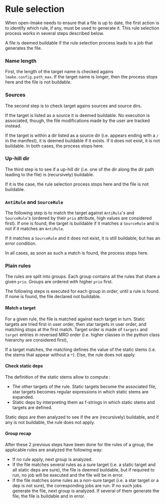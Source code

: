 <!-- This file is part of the open-lmake distribution (git@github.com:cesar-douady/open-lmake.git)-->
<!-- Copyright (c) 2023-2025 Doliam-->
<!-- This program is free software: you can redistribute/modify under the terms of the GPL-v3 (https://www.gnu.org/licenses/gpl-3.0.html).-->
<!-- This program is distributed WITHOUT ANY WARRANTY, without even the implied warranty of MERCHANTABILITY or FITNESS FOR A PARTICULAR PURPOSE.-->

# Rule selection

When open-lmake needs to ensure that a file is up to date, the first action is to identify which rule, if any, must be used to generate it.
This rule selection process works in several steps described below.

A file is deemed buildable if the rule selection process leads to a job that generates the file.

### Name length

First, the length of the target name is checked agains `lmake.config.path_max`.
If the target name is longer, then the process stops here and the file is not buildable.

### Sources

The second step is to check target agains sources and source dirs.

If the target is listed as a source it is deemed buildable.
No execution is associated, though, the file modifications made by the user are tracked instead.

If the target is within a dir listed as a source dir (i.e. appears ending with a `/` in the manifest), it is deemed buildable if it exists.
If it does not exist, it is not buildable.
In both cases, the process stops here.

### Up-hill dir

The third step is to see if a up-hill dir (i.e. one of the dir along the dir path leading to the file) is (recursively) buildable.

If it is the case, the rule selection process stops here and the file is not buildable.

### `AntiRule` and `SourceRule`

The following step is to match the target against `AntiRule`'s and `SourceRule`'s (ordered by their `prio` attribute, high values are considered first).
If one is found, the target is buildable if it matches a `SourceRule` and is not if it matches an `AntiRule`.

If it matches a `SourceRule` and it does not exist, it is still buildable, but has an error condition.

In all cases, as soon as such a match is found, the process stops here.

### Plain rules

The rules are split into groups. Each group contains all the rules that share a given `prio`.
Groups are ordered with higher `prio` first.

The following steps is executed for each group in order, until a rule is found. If none is found, the file declared not buildable.

#### Match a target

For a given rule, the file is matched against each target in turn.
Static targets are tried first in user order, then star targets in user order, and matching stops at the first match.
Target order is made of `targets` and `target` entries in reversed MRO order (i.e. higher classes in the python class hierarchy are considered first),

If a target matches, the matching defines the value of the static stems (i.e. the stems that appear without a `*`).
Else, the rule does not apply.

#### Check static deps

The definition of the static stems allow to compute :

- The other targets of the rule. Static targets become the associated file, star targets becomes regular expressions in which static stems are expanded.
- Static deps by interpreting them as f-strings in which static stems and targets are defined.

Static deps are then analyzed to see if the are (recursively) buildable, and if any is not buildable, the rule does not apply.

#### Group recap

After these 2 previous steps have been done for the rules of a group, the applicable rules are analyzed the following way:

- If no rule apply, next group is analyzed.
- If the file matches several rules as a sure target (i.e. a static target and all static deps are sure),
  the file is deemed buildable, but if required to run, no job will be executed and the file will be in error.
- If the file matches some rules as a non-sure target (i.e. a star target or a dep is not sure), the corresponding jobs are run.
  If no such jobs generate the file, next group is analyzed.
  If several of them generate the file, the file is buildable and in error.
